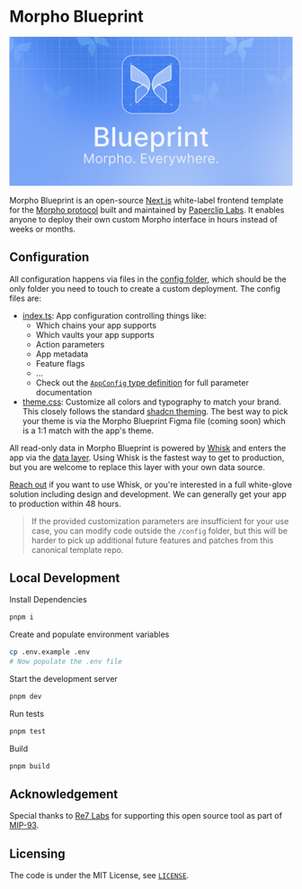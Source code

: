 # Morpho Blueprint

![Morpho Blueprint](/public/opengraph-image.png)

Morpho Blueprint is an open-source [Next.js](https://nextjs.org/) white-label frontend template for the [Morpho protocol](https://morpho.xyz/) built and maintained by [Paperclip Labs](https://paperclip.xyz/). It enables anyone to deploy their own custom Morpho interface in hours instead of weeks or months.

## Configuration

All configuration happens via files in the [config folder](src/config/), which should be the only folder you need to touch to create a custom deployment. The config files are:

-   [index.ts](src/config/index.ts): App configuration controlling things like:
    -   Which chains your app supports
    -   Which vaults your app supports
    -   Action parameters
    -   App metadata
    -   Feature flags
    -   ...
    -   Check out the [`AppConfig` type definition](src/config/types.ts) for full parameter documentation
-   [theme.css](src/config/theme.css): Customize all colors and typography to match your brand. This closely follows the standard [shadcn theming](https://ui.shadcn.com/themes). The best way to pick your theme is via the Morpho Blueprint Figma file (coming soon) which is a 1:1 match with the app's theme.

All read-only data in Morpho Blueprint is powered by [Whisk](https://www.whisk.so/) and enters the app via the [data layer](src/data/whisk). Using Whisk is the fastest way to get to production, but you are welcome to replace this layer with your own data source.

[Reach out](https://paperclip.xyz/contact) if you want to use Whisk, or you're interested in a full white-glove solution including design and development. We can generally get your app to production within 48 hours.

> If the provided customization parameters are insufficient for your use case, you can modify code outside the `/config` folder, but this will be harder to pick up additional future features and patches from this canonical template repo.

## Local Development

Install Dependencies

```bash
pnpm i
```

Create and populate environment variables

```bash
cp .env.example .env
# Now populate the .env file
```

Start the development server

```bash
pnpm dev
```

Run tests

```bash
pnpm test
```

Build

```bash
pnpm build
```

## Acknowledgement

Special thanks to [Re7 Labs](https://www.re7labs.xyz/) for supporting this open source tool as part of [MIP-93](https://forum.morpho.org/t/mip-93-call-for-grants/1177/23).

## Licensing

The code is under the MIT License, see [`LICENSE`](./LICENSE).
